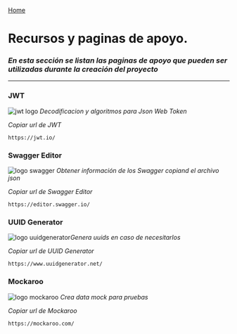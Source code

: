 [Home](https://github.com/DevIdeasSoftware/medifix-wiki)
# Recursos y paginas de apoyo.
### _En esta sección se listan las paginas de apoyo que pueden ser utilizadas durante la creación del proyecto_
---

### JWT 
![jwt logo](https://jwt.io/img/pic_logo.svg)
_Decodificacion y algoritmos para Json Web Token_

_Copiar url de JWT_ 
```
https://jwt.io/
```

### Swagger Editor 
![logo swagger](https://alexdunndev.files.wordpress.com/2018/05/swagger-logo-horizontal.png?w=300&h=113&crop=1)
_Obtener información de los Swagger copiand el archivo json_

_Copiar url de Swagger Editor_ 
```
https://editor.swagger.io/
```

### UUID Generator 
![logo uuidgenerator](https://powerbag.co.uk/wp-content/uploads/2017/06/5-300x300.png)_Genera uuids en caso de necesitarlos_

 _Copiar url de UUID Generator_ 
```
https://www.uuidgenerator.net/
```

### Mockaroo 
![logo mockaroo](https://www.michael-whelan.net/images/mockaroo-logo.png)
_Crea data mock para pruebas_

_Copiar url de Mockaroo_ 
```
https://mockaroo.com/
```
